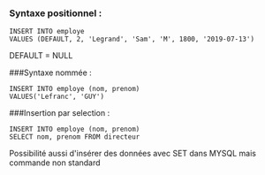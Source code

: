 

### Syntaxe positionnel :

    INSERT INTO employe
    VALUES (DEFAULT, 2, 'Legrand', 'Sam', 'M', 1800, '2019-07-13')
    
DEFAULT = NULL
    
###Syntaxe nommée :

    INSERT INTO employe (nom, prenom)
    VALUES('Lefranc', 'GUY')
    
###Insertion par selection :

    INSERT INTO employe (nom, prenom)
    SELECT nom, prenom FROM directeur
    
Possibilité aussi d'insérer des données avec SET dans MYSQL mais commande non standard
